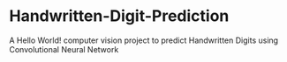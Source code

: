 # Handwritten-Digit-Prediction
A Hello World! computer vision project to predict Handwritten Digits using Convolutional Neural Network
